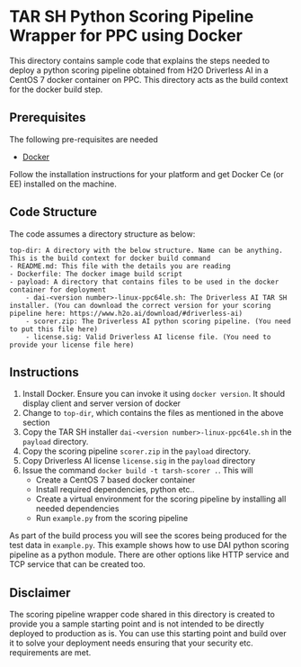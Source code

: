 TAR SH Python Scoring Pipeline Wrapper for PPC using Docker
===========================================================

This directory contains sample code that explains the steps needed to deploy a python scoring pipeline
obtained from H2O Driverless AI in a CentOS 7 docker container on PPC. This directory acts as the build 
context for the docker build step. 


Prerequisites
-------------

The following pre-requisites are needed
- [Docker](https://www.docker.com/) 

Follow the installation instructions for your platform and get Docker Ce (or EE) installed on the machine. 


Code Structure
--------------

The code assumes a directory structure as below:

```
top-dir: A directory with the below structure. Name can be anything. This is the build context for docker build command
- README.md: This file with the details you are reading
- Dockerfile: The docker image build script
- payload: A directory that contains files to be used in the docker container for deployment
    - dai-<version number>-linux-ppc64le.sh: The Driverless AI TAR SH installer. (You can download the correct version for your scoring pipeline here: https://www.h2o.ai/download/#driverless-ai)
    - scorer.zip: The Driverless AI python scoring pipeline. (You need to put this file here)
    - license.sig: Valid Driverless AI license file. (You need to provide your license file here)
```

Instructions
------------

1. Install Docker. Ensure you can invoke it using `docker version`. It should display client and server version of docker
2. Change to `top-dir`, which contains the files as mentioned in the above section
3. Copy the TAR SH installer `dai-<version number>-linux-ppc64le.sh` in the `payload` directory.
4. Copy the scoring pipeline `scorer.zip` in the `payload` directory.
5. Copy Driverless AI license `license.sig` in the `payload` directory
6. Issue the command `docker build -t tarsh-scorer .`. This will
    - Create a CentOS 7 based docker container 
    - Install required dependencies, python etc..
    - Create a virtual environment for the scoring pipeline by installing all needed dependencies
    - Run `example.py` from the scoring pipeline

As part of the build process you will see the scores being produced for the test data in `example.py`. This example
shows how to use DAI python scoring pipeline as a python module. There are other options like HTTP service and TCP service that can be created too.

Disclaimer
----------

The scoring pipeline wrapper code shared in this directory is created to provide you 
a sample starting point and is not intended to be directly deployed to production as is.
You can use this starting point and build over it to solve your deployment needs ensuring
that your security etc. requirements are met.

